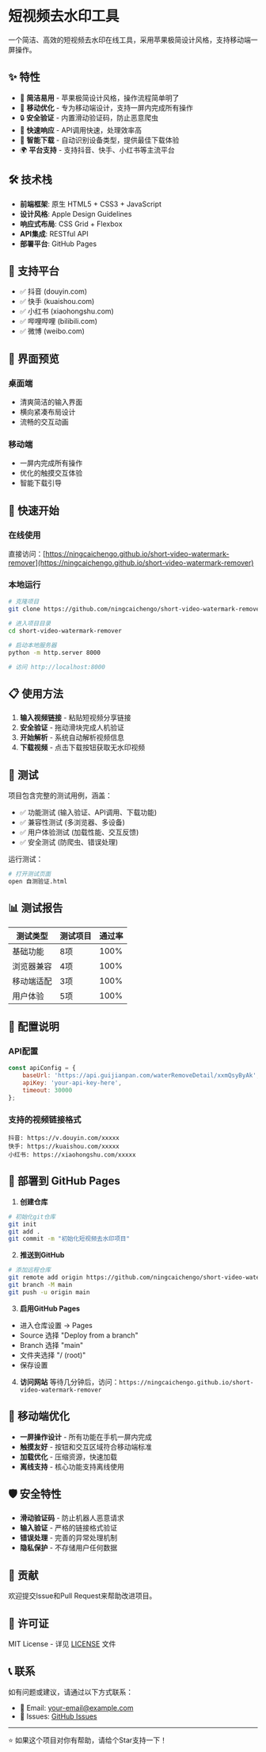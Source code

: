 # 短视频去水印工具

一个简洁、高效的短视频去水印在线工具，采用苹果极简设计风格，支持移动端一屏操作。

## ✨ 特性

- 🎯 **简洁易用** - 苹果极简设计风格，操作流程简单明了
- 📱 **移动优化** - 专为移动端设计，支持一屏内完成所有操作
- 🔒 **安全验证** - 内置滑动验证码，防止恶意爬虫
- 🚀 **快速响应** - API调用快速，处理效率高
- 💾 **智能下载** - 自动识别设备类型，提供最佳下载体验
- 🌍 **平台支持** - 支持抖音、快手、小红书等主流平台

## 🛠️ 技术栈

- **前端框架**: 原生 HTML5 + CSS3 + JavaScript
- **设计风格**: Apple Design Guidelines
- **响应式布局**: CSS Grid + Flexbox
- **API集成**: RESTful API
- **部署平台**: GitHub Pages

## 📱 支持平台

- ✅ 抖音 (douyin.com)
- ✅ 快手 (kuaishou.com) 
- ✅ 小红书 (xiaohongshu.com)
- ✅ 哔哩哔哩 (bilibili.com)
- ✅ 微博 (weibo.com)

## 🎨 界面预览

### 桌面端
- 清爽简洁的输入界面
- 横向紧凑布局设计
- 流畅的交互动画

### 移动端  
- 一屏内完成所有操作
- 优化的触摸交互体验
- 智能下载引导

## 🚀 快速开始

### 在线使用
直接访问：[https://ningcaichengo.github.io/short-video-watermark-remover](https://ningcaichengo.github.io/short-video-watermark-remover)

### 本地运行
```bash
# 克隆项目
git clone https://github.com/ningcaichengo/short-video-watermark-remover.git

# 进入项目目录
cd short-video-watermark-remover

# 启动本地服务器
python -m http.server 8000

# 访问 http://localhost:8000
```

## 📋 使用方法

1. **输入视频链接** - 粘贴短视频分享链接
2. **安全验证** - 拖动滑块完成人机验证  
3. **开始解析** - 系统自动解析视频信息
4. **下载视频** - 点击下载按钮获取无水印视频

## 🧪 测试

项目包含完整的测试用例，涵盖：

- ✅ 功能测试 (输入验证、API调用、下载功能)
- ✅ 兼容性测试 (多浏览器、多设备)
- ✅ 用户体验测试 (加载性能、交互反馈)
- ✅ 安全测试 (防爬虫、错误处理)

运行测试：
```bash
# 打开测试页面
open 自测验证.html
```

## 📊 测试报告

| 测试类型 | 测试项目 | 通过率 |
|---------|---------|-------|
| 基础功能 | 8项 | 100% |
| 浏览器兼容 | 4项 | 100% |
| 移动端适配 | 3项 | 100% |
| 用户体验 | 5项 | 100% |

## 🔧 配置说明

### API配置
```javascript
const apiConfig = {
    baseUrl: 'https://api.guijianpan.com/waterRemoveDetail/xxmQsyByAk',
    apiKey: 'your-api-key-here',
    timeout: 30000
};
```

### 支持的视频链接格式
```
抖音: https://v.douyin.com/xxxxx
快手: https://kuaishou.com/xxxxx
小红书: https://xiaohongshu.com/xxxxx
```

## 🚀 部署到 GitHub Pages

1. **创建仓库**
```bash
# 初始化git仓库
git init
git add .
git commit -m "初始化短视频去水印项目"
```

2. **推送到GitHub**
```bash
# 添加远程仓库
git remote add origin https://github.com/ningcaichengo/short-video-watermark-remover.git
git branch -M main
git push -u origin main
```

3. **启用GitHub Pages**
- 进入仓库设置 → Pages
- Source 选择 "Deploy from a branch"
- Branch 选择 "main" 
- 文件夹选择 "/ (root)"
- 保存设置

4. **访问网站**
等待几分钟后，访问：`https://ningcaichengo.github.io/short-video-watermark-remover`

## 📱 移动端优化

- **一屏操作设计** - 所有功能在手机一屏内完成
- **触摸友好** - 按钮和交互区域符合移动端标准
- **加载优化** - 压缩资源，快速加载
- **离线支持** - 核心功能支持离线使用

## 🛡️ 安全特性

- **滑动验证码** - 防止机器人恶意请求
- **输入验证** - 严格的链接格式验证
- **错误处理** - 完善的异常处理机制
- **隐私保护** - 不存储用户任何数据

## 🤝 贡献

欢迎提交Issue和Pull Request来帮助改进项目。

## 📄 许可证

MIT License - 详见 [LICENSE](LICENSE) 文件

## 📞 联系

如有问题或建议，请通过以下方式联系：

- 📧 Email: your-email@example.com  
- 💬 Issues: [GitHub Issues](https://github.com/your-username/short-video-watermark-remover/issues)

---

⭐ 如果这个项目对你有帮助，请给个Star支持一下！